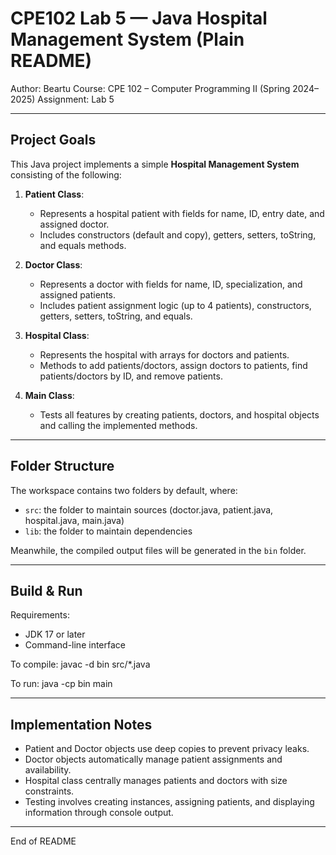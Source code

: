CPE102 Lab 5 — Java Hospital Management System (Plain README)
==============================================================

Author: Beartu
Course: CPE 102 – Computer Programming II (Spring 2024–2025)
Assignment: Lab 5

--------------------------------------------------

Project Goals
-------------

This Java project implements a simple **Hospital Management System** consisting of the following:

1. **Patient Class**:
   - Represents a hospital patient with fields for name, ID, entry date, and assigned doctor.
   - Includes constructors (default and copy), getters, setters, toString, and equals methods.

2. **Doctor Class**:
   - Represents a doctor with fields for name, ID, specialization, and assigned patients.
   - Includes patient assignment logic (up to 4 patients), constructors, getters, setters, toString, and equals.

3. **Hospital Class**:
   - Represents the hospital with arrays for doctors and patients.
   - Methods to add patients/doctors, assign doctors to patients, find patients/doctors by ID, and remove patients.

4. **Main Class**:
   - Tests all features by creating patients, doctors, and hospital objects and calling the implemented methods.

--------------------------------------------------

Folder Structure
----------------

The workspace contains two folders by default, where:

- `src`: the folder to maintain sources (doctor.java, patient.java, hospital.java, main.java)
- `lib`: the folder to maintain dependencies

Meanwhile, the compiled output files will be generated in the `bin` folder.

--------------------------------------------------

Build & Run
-----------

Requirements:
- JDK 17 or later
- Command-line interface

To compile:
    javac -d bin src/*.java

To run:
    java -cp bin main

--------------------------------------------------

Implementation Notes
--------------------

- Patient and Doctor objects use deep copies to prevent privacy leaks.
- Doctor objects automatically manage patient assignments and availability.
- Hospital class centrally manages patients and doctors with size constraints.
- Testing involves creating instances, assigning patients, and displaying information through console output.

--------------------------------------------------

End of README